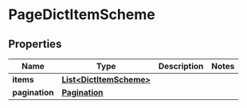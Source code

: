 

# PageDictItemScheme


## Properties

| Name | Type | Description | Notes |
|------------ | ------------- | ------------- | -------------|
|**items** | [**List&lt;DictItemScheme&gt;**](DictItemScheme.md) |  |  |
|**pagination** | [**Pagination**](Pagination.md) |  |  |



